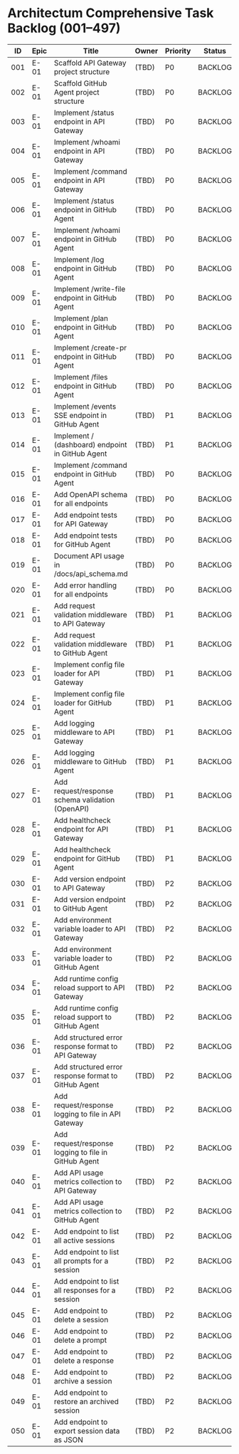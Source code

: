 # Architectum Comprehensive Task Backlog (001–497)

| ID   | Epic  | Title                                      | Owner   | Priority | Status   | Notes                |
|------|-------|--------------------------------------------|---------|----------|----------|----------------------|
| 001  | E-01  | Scaffold API Gateway project structure      | (TBD)   | P0       | BACKLOG  |                      |
| 002  | E-01  | Scaffold GitHub Agent project structure     | (TBD)   | P0       | BACKLOG  |                      |
| 003  | E-01  | Implement /status endpoint in API Gateway   | (TBD)   | P0       | BACKLOG  |                      |
| 004  | E-01  | Implement /whoami endpoint in API Gateway   | (TBD)   | P0       | BACKLOG  |                      |
| 005  | E-01  | Implement /command endpoint in API Gateway  | (TBD)   | P0       | BACKLOG  |                      |
| 006  | E-01  | Implement /status endpoint in GitHub Agent  | (TBD)   | P0       | BACKLOG  |                      |
| 007  | E-01  | Implement /whoami endpoint in GitHub Agent  | (TBD)   | P0       | BACKLOG  |                      |
| 008  | E-01  | Implement /log endpoint in GitHub Agent     | (TBD)   | P0       | BACKLOG  |                      |
| 009  | E-01  | Implement /write-file endpoint in GitHub Agent | (TBD) | P0       | BACKLOG  |                      |
| 010  | E-01  | Implement /plan endpoint in GitHub Agent    | (TBD)   | P0       | BACKLOG  |                      |
| 011  | E-01  | Implement /create-pr endpoint in GitHub Agent | (TBD) | P0       | BACKLOG  |                      |
| 012  | E-01  | Implement /files endpoint in GitHub Agent   | (TBD)   | P0       | BACKLOG  |                      |
| 013  | E-01  | Implement /events SSE endpoint in GitHub Agent | (TBD)| P1       | BACKLOG  |                      |
| 014  | E-01  | Implement / (dashboard) endpoint in GitHub Agent | (TBD)| P1    | BACKLOG  |                      |
| 015  | E-01  | Implement /command endpoint in GitHub Agent | (TBD)   | P0       | BACKLOG  |                      |
| 016  | E-01  | Add OpenAPI schema for all endpoints        | (TBD)   | P0       | BACKLOG  | DOC                  |
| 017  | E-01  | Add endpoint tests for API Gateway          | (TBD)   | P0       | BACKLOG  | TEST                 |
| 018  | E-01  | Add endpoint tests for GitHub Agent         | (TBD)   | P0       | BACKLOG  | TEST                 |
| 019  | E-01  | Document API usage in /docs/api_schema.md   | (TBD)   | P0       | BACKLOG  | DOC                  |
| 020  | E-01  | Add error handling for all endpoints        | (TBD)   | P0       | BACKLOG  |                      |
| 021  | E-01  | Add request validation middleware to API Gateway         | (TBD)   | P1       | BACKLOG  |                      |
| 022  | E-01  | Add request validation middleware to GitHub Agent        | (TBD)   | P1       | BACKLOG  |                      |
| 023  | E-01  | Implement config file loader for API Gateway            | (TBD)   | P1       | BACKLOG  |                      |
| 024  | E-01  | Implement config file loader for GitHub Agent           | (TBD)   | P1       | BACKLOG  |                      |
| 025  | E-01  | Add logging middleware to API Gateway                   | (TBD)   | P1       | BACKLOG  |                      |
| 026  | E-01  | Add logging middleware to GitHub Agent                  | (TBD)   | P1       | BACKLOG  |                      |
| 027  | E-01  | Add request/response schema validation (OpenAPI)        | (TBD)   | P1       | BACKLOG  |                      |
| 028  | E-01  | Add healthcheck endpoint for API Gateway                | (TBD)   | P1       | BACKLOG  |                      |
| 029  | E-01  | Add healthcheck endpoint for GitHub Agent               | (TBD)   | P1       | BACKLOG  |                      |
| 030  | E-01  | Add version endpoint to API Gateway                     | (TBD)   | P2       | BACKLOG  |                      |
| 031  | E-01  | Add version endpoint to GitHub Agent                    | (TBD)   | P2       | BACKLOG  |                      |
| 032  | E-01  | Add environment variable loader to API Gateway          | (TBD)   | P2       | BACKLOG  |                      |
| 033  | E-01  | Add environment variable loader to GitHub Agent         | (TBD)   | P2       | BACKLOG  |                      |
| 034  | E-01  | Add runtime config reload support to API Gateway        | (TBD)   | P2       | BACKLOG  |                      |
| 035  | E-01  | Add runtime config reload support to GitHub Agent       | (TBD)   | P2       | BACKLOG  |                      |
| 036  | E-01  | Add structured error response format to API Gateway     | (TBD)   | P2       | BACKLOG  |                      |
| 037  | E-01  | Add structured error response format to GitHub Agent    | (TBD)   | P2       | BACKLOG  |                      |
| 038  | E-01  | Add request/response logging to file in API Gateway     | (TBD)   | P2       | BACKLOG  |                      |
| 039  | E-01  | Add request/response logging to file in GitHub Agent    | (TBD)   | P2       | BACKLOG  |                      |
| 040  | E-01  | Add API usage metrics collection to API Gateway         | (TBD)   | P2       | BACKLOG  |                      |
| 041  | E-01  | Add API usage metrics collection to GitHub Agent        | (TBD)   | P2       | BACKLOG  |                      |
| 042  | E-01  | Add endpoint to list all active sessions                | (TBD)   | P2       | BACKLOG  |                      |
| 043  | E-01  | Add endpoint to list all prompts for a session          | (TBD)   | P2       | BACKLOG  |                      |
| 044  | E-01  | Add endpoint to list all responses for a session        | (TBD)   | P2       | BACKLOG  |                      |
| 045  | E-01  | Add endpoint to delete a session                        | (TBD)   | P2       | BACKLOG  |                      |
| 046  | E-01  | Add endpoint to delete a prompt                         | (TBD)   | P2       | BACKLOG  |                      |
| 047  | E-01  | Add endpoint to delete a response                       | (TBD)   | P2       | BACKLOG  |                      |
| 048  | E-01  | Add endpoint to archive a session                       | (TBD)   | P2       | BACKLOG  |                      |
| 049  | E-01  | Add endpoint to restore an archived session             | (TBD)   | P2       | BACKLOG  |                      |
| 050  | E-01  | Add endpoint to export session data as JSON             | (TBD)   | P2       | BACKLOG  |                      |